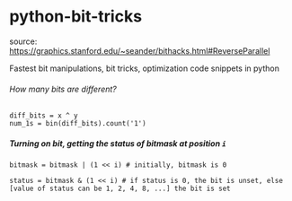 # python-bit-tricks

source: https://graphics.stanford.edu/~seander/bithacks.html#ReverseParallel

Fastest bit manipulations, bit tricks, optimization code snippets in python

###### How many bits are different?

```
diff_bits = x ^ y
num_1s = bin(diff_bits).count('1')
```

##### Turning on bit, getting the status of bitmask at position `i`

```
bitmask = bitmask | (1 << i) # initially, bitmask is 0
```

```
status = bitmask & (1 << i) # if status is 0, the bit is unset, else [value of status can be 1, 2, 4, 8, ...] the bit is set
```
